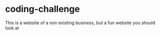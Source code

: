 # coding-challenge
This is a website of a non existing business, but a fun website you should look at
